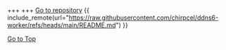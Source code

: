 +++
+++
<a class="external" href="https://github.com/chirpcel/ddns6-worker/">Go to repository</a>
{{ include_remote(url="https://raw.githubusercontent.com/chirpcel/ddns6-worker/refs/heads/main/README.md") }}
<div class="dialog-buttons">
  <a class="inline-button" href="#top">Go to Top</a>
</div>
